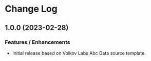 # Change Log

## 1.0.0 (2023-02-28)

### Features / Enhancements

- Initial release based on Volkov Labs Abc Data source template.
